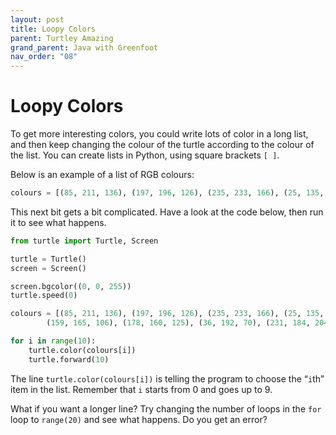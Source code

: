 ```yaml
---
layout: post
title: Loopy Colors
parent: Turtley Amazing
grand_parent: Java with Greenfoot
nav_order: "08"
---
```


# Loopy Colors

To get more interesting colors, you could write lots of color in a long list, and then keep changing the colour of the turtle according to the colour of the list. You can create lists in Python, using square brackets `[ ]`.

Below is an example of a list of RGB colours:

```python
colours = [(85, 211, 136), (197, 196, 126), (235, 233, 166), (25, 135, 222), (211, 64, 159), (159, 165, 106), (178, 160, 125), (36, 192, 70), (231, 184, 204), (63, 203, 219)]
```

This next bit gets a bit complicated. Have a look at the code below, then run it to see what happens.

```python
from turtle import Turtle, Screen

turtle = Turtle()
screen = Screen()

screen.bgcolor((0, 0, 255))
turtle.speed(0)

colours = [(85, 211, 136), (197, 196, 126), (235, 233, 166), (25, 135, 222), (211, 64, 159),
        (159, 165, 106), (178, 160, 125), (36, 192, 70), (231, 184, 204), (63, 203, 219)]

for i in range(10):
    turtle.color(colours[i])
    turtle.forward(10)
```

The line `turtle.color(colours[i])` is telling the program to choose the “`i`th” item in the list. Remember that `i` starts from 0 and goes up to 9.

What if you want a longer line? Try changing the number of loops in the `for` loop to `range(20)` and see what happens. Do you get an error?
